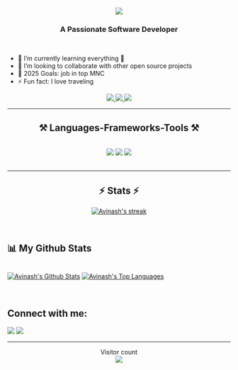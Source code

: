 <h1 align="center">
    <img src="https://readme-typing-svg.herokuapp.com/?font=Righteous&size=35&center=true&vCenter=true&width=500&height=70&duration=4000&lines=Hi+There!+👋;+I'm+Avinash+Wele!;" />
</h1>

<h3 align="center">A Passionate Software Developer </h3>

<br/>

- 🌱 I’m currently learning everything 🤣
- 👯 I’m looking to collaborate with other open source projects
- 🥅 2025 Goals: job in top MNC 
- ⚡ Fun fact: I love traveling

<div align="center"> 
  <a href="mailto:avinashwele@gmail.com">
    <img src="https://img.shields.io/badge/Gmail-333333?style=for-the-badge&logo=gmail&logoColor=red" />
  </a>
  <a href="https://linkedin.com/in/avinashwele" target="_blank">
    <img src="https://img.shields.io/badge/LinkedIn-0077B5?style=for-the-badge&logo=linkedin&logoColor=white" target="_blank" />
  </a>
  <a href="https://avinashwele.me" target="_blank">
     <img src="https://img.shields.io/badge/Portfolio-FF5722?style=for-the-badge&logo=todoist&logoColor=white" target="_blank" />
  </a>
</div>

<hr/>
 
<h2 align="center">⚒️ Languages-Frameworks-Tools ⚒️</h2>
<br/>
<div align="center">
    <img src="https://skillicons.dev/icons?i=c,c++,java,python" />
    <img src="https://skillicons.dev/icons?i=html,css,javascript,reactjs" />
    <img src="https://skillicons.dev/icons?i=vscode,github,sublime,eclipse,spring,springboot,tailwind,git,nodejs,express,mongodb,mysql"/><br>
</div>
<br/>
<hr/>
<h2 align="center">⚡ Stats ⚡</h2>
<p align="center">
    <a href="https://github.com/avinashwele/github-readme-streak-stats">
        <img title="🔥 Get streak stats for your profile at git.io/streak-stats" alt="Avinash's streak" src="https://github-readme-streak-stats.herokuapp.com/?user=avinashwele&theme=black-ice&hide_border=true&stroke=0000&background=060A0CD0"/>
    </a>
</p>

<br>


## 📊 My Github Stats

  <br/>
    <a href="https://github.com/avinashwele/github-readme-stats"><img alt="Avinash's Github Stats" src="https://github-readme-stats.vercel.app/api?username=avinashwele&show_icons=true&count_private=true&theme=react&hide_border=true&bg_color=0D1117" /></a>
  <a href="https://github.com/avinashwele/github-readme-stats"><img alt="Avinash's Top Languages" src="https://github-readme-stats.vercel.app/api/top-langs/?username=avinashwele&langs_count=8&count_private=true&layout=compact&theme=react&hide_border=true&bg_color=0D1117" /></a>
  <br/>


<br/>
<br/>

## Connect with me:
<p align="left">

<a href = "https://www.linkedin.com/in/avinashwele/"><img src="https://img.icons8.com/fluent/48/000000/linkedin.png"/></a>
<a href = "https://twitter.com/avinashwele"><img src="https://img.icons8.com/fluent/48/000000/twitter.png"/></a>

</p>

<hr/>




<p align="center"> 
  Visitor count<br>
  <img src="https://profile-counter.glitch.me/avinashwele/count.svg" />
</p>